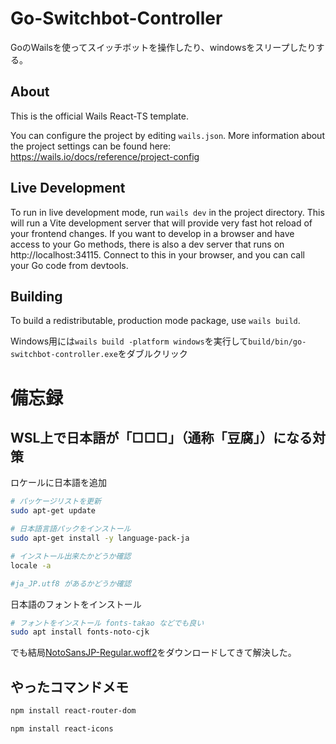 # Go-Switchbot-Controller

GoのWailsを使ってスイッチボットを操作したり、windowsをスリープしたりする。

## About

This is the official Wails React-TS template.

You can configure the project by editing `wails.json`. More information about the project settings can be found
here: https://wails.io/docs/reference/project-config

## Live Development

To run in live development mode, run `wails dev` in the project directory. This will run a Vite development
server that will provide very fast hot reload of your frontend changes. If you want to develop in a browser
and have access to your Go methods, there is also a dev server that runs on http://localhost:34115. Connect
to this in your browser, and you can call your Go code from devtools.

## Building

To build a redistributable, production mode package, use `wails build`.

Windows用には`wails build -platform windows`を実行して`build/bin/go-switchbot-controller.exe`をダブルクリック

# 備忘録
## WSL上で日本語が「□□□」（通称「豆腐」）になる対策

ロケールに日本語を追加
``` bash
# パッケージリストを更新
sudo apt-get update

# 日本語言語パックをインストール
sudo apt-get install -y language-pack-ja

# インストール出来たかどうか確認
locale -a

#ja_JP.utf8 があるかどうか確認
```

日本語のフォントをインストール
``` bash
# フォントをインストール fonts-takao などでも良い
sudo apt install fonts-noto-cjk
```

でも結局[NotoSansJP-Regular.woff2](frontend/src/assets/fonts/NotoSansJP-Regular.woff2)をダウンロードしてきて解決した。

## やったコマンドメモ
``` bash
npm install react-router-dom

npm install react-icons
```